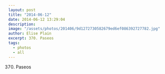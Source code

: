 ```yaml
---
layout: post
title: "2014-06-12"
date: 2014-06-12 13:29:04
description: 
image: "/assets/photos/201406/9d1272730582679ed6ef086392727782.jpg"
author: Elise Plain
excerpt: 370. Paseos
tags: 
  - photos
  - all
---
```


370. Paseos
<p></p>
